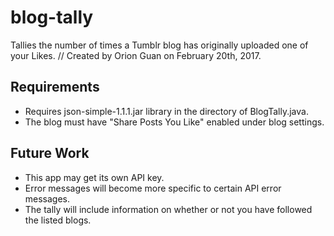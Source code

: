 # blog-tally
Tallies the number of times a Tumblr blog has originally uploaded one of your Likes. //
Created by Orion Guan on February 20th, 2017.

## Requirements
* Requires json-simple-1.1.1.jar library in the directory of BlogTally.java.
* The blog must have "Share Posts You Like" enabled under blog settings.

## Future Work
* This app may get its own API key.
* Error messages will become more specific to certain API error messages.
* The tally will include information on whether or not you have followed the listed blogs.

